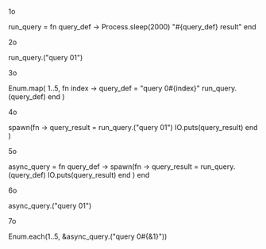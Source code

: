 1o

run_query =
fn query_def ->
Process.sleep(2000)
"#{query_def} result"
end

2o

run_query.("query 01")

3o

Enum.map(
  1..5,
  fn index ->
    query_def = "query 0#{index}"
    run_query.(query_def) end
)

4o

spawn(fn ->
  query_result = run_query.("query 01")
  IO.puts(query_result)
  end
)

5o

async_query =
fn query_def ->
  spawn(fn ->
    query_result = run_query.(query_def)
    IO.puts(query_result)
    end
  )
end

6o

async_query.("query 01")

7o

Enum.each(1..5, &async_query.("query 0#{&1}"))
